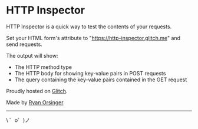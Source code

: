 HTTP Inspector
=================

HTTP Inspector is a quick way to test the contents of your requests.

Set your HTML form's attribute to "https://http-inspector.glitch.me" and send requests.

The output will show:
- The HTTP method type
- The HTTP body for showing key-value pairs in POST requests
- The query containing the key-value pairs contained in the GET request

  
Proudly hosted on [Glitch](https://glitch.com/about).

Made by [Ryan Orsinger](https://ryanorsinger.glitch.me/)

-------------------

\ ゜o゜)ノ
